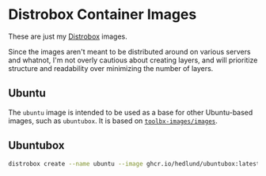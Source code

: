 # Distrobox Container Images

These are just my [Distrobox](https://github.com/89luca89/distrobox) images.

Since the images aren't meant to be distributed around on various servers and
whatnot, I'm not overly cautious about creating layers, and will prioritize
structure and readability over minimizing the number of layers.

## Ubuntu

The `ubuntu` image is intended to be used as a base for other Ubuntu-based images,
such as `ubuntubox`. It is based on [`toolbx-images/images`](https://github.com/toolbx-images/images).

## Ubuntubox

```sh
distrobox create --name ubuntu --image ghcr.io/hedlund/ubuntubox:latest
```
